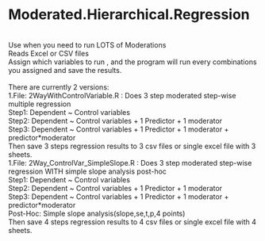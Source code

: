 # Moderated.Hierarchical.Regression
 <br />
Use when you need to run LOTS of Moderations <br />
Reads Excel or CSV files <br />
Assign which variables to run , and the program will run every combinations you assigned and save the results. <br />
 <br />
There are currently 2 versions: <br />
1.File: 2WayWithControlVariable.R : Does 3 step moderated step-wise multiple regression <br />
    Step1: Dependent ~ Control variables  <br />
    Step2: Dependent ~ Control variables + 1 Predictor + 1 moderator <br />
    Step3: Dependent ~ Control variables + 1 Predictor + 1 moderator + predictor*moderator <br />
  Then save 3 steps regression results to 3 csv files or single excel file with 3 sheets. <br />
1.File: 2Way_ControlVar_SimpleSlope.R  : Does 3 step moderated step-wise regression WITH simple slope analysis post-hoc <br />
    Step1: Dependent ~ Control variables  <br />
    Step2: Dependent ~ Control variables + 1 Predictor + 1 moderator <br />
    Step3: Dependent ~ Control variables + 1 Predictor + 1 moderator + predictor*moderator <br />
    Post-Hoc: Simple slope analysis(slope,se,t,p,4 points) <br />
  Then save 4 steps regression results to 4 csv files or single excel file with 4 sheets. <br />
